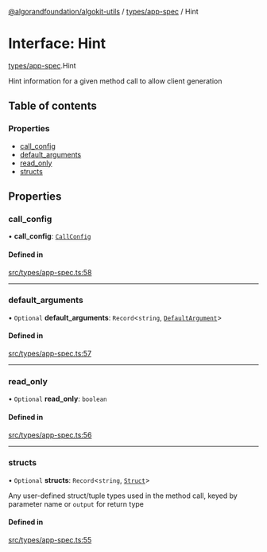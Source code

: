 [@algorandfoundation/algokit-utils](../index.md) / [types/app-spec](../modules/types_app_spec.md) / Hint

# Interface: Hint

[types/app-spec](../modules/types_app_spec.md).Hint

Hint information for a given method call to allow client generation

## Table of contents

### Properties

- [call\_config](types_app_spec.Hint.md#call_config)
- [default\_arguments](types_app_spec.Hint.md#default_arguments)
- [read\_only](types_app_spec.Hint.md#read_only)
- [structs](types_app_spec.Hint.md#structs)

## Properties

### call\_config

• **call\_config**: [`CallConfig`](types_app_spec.CallConfig.md)

#### Defined in

[src/types/app-spec.ts:58](https://github.com/algorandfoundation/algokit-utils-ts/blob/main/src/types/app-spec.ts#L58)

___

### default\_arguments

• `Optional` **default\_arguments**: `Record`<`string`, [`DefaultArgument`](../modules/types_app_spec.md#defaultargument)\>

#### Defined in

[src/types/app-spec.ts:57](https://github.com/algorandfoundation/algokit-utils-ts/blob/main/src/types/app-spec.ts#L57)

___

### read\_only

• `Optional` **read\_only**: `boolean`

#### Defined in

[src/types/app-spec.ts:56](https://github.com/algorandfoundation/algokit-utils-ts/blob/main/src/types/app-spec.ts#L56)

___

### structs

• `Optional` **structs**: `Record`<`string`, [`Struct`](types_app_spec.Struct.md)\>

Any user-defined struct/tuple types used in the method call, keyed by parameter name or `output` for return type

#### Defined in

[src/types/app-spec.ts:55](https://github.com/algorandfoundation/algokit-utils-ts/blob/main/src/types/app-spec.ts#L55)
